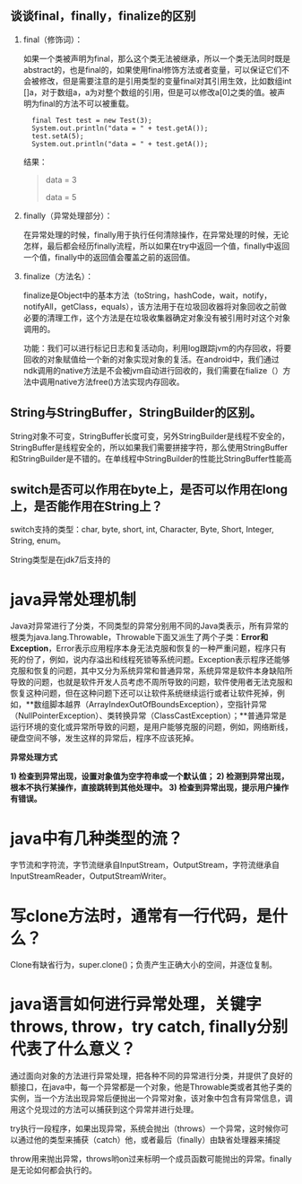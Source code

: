 ## 谈谈final，finally，finalize的区别

1. final（修饰词）：

   如果一个类被声明为final，那么这个类无法被继承，所以一个类无法同时既是abstract的，也是final的，如果使用final修饰方法或者变量，可以保证它们不会被修改，但是需要注意的是引用类型的变量final对其引用生效，比如数组int \[\]a，对于数组a，a为对整个数组的引用，但是可以修改a\[0\]之类的值。被声明为final的方法不可以被重载。

   ```
     final Test test = new Test(3); 
     System.out.println("data = " + test.getA());
     test.setA(5);
     System.out.println("data = " + test.getA());
   ```

   结果：

   > data = 3
   >
   > data = 5

2. finally（异常处理部分）：

   在异常处理的时候，finally用于执行任何清除操作，在异常处理的时候，无论怎样，最后都会经历finally流程，所以如果在try中返回一个值，finally中返回一个值，finally中的返回值会覆盖之前的返回值。

3. finalize（方法名）：

   finalize是Object中的基本方法（toString，hashCode，wait，notify，notifyAll，getClass，equals），该方法用于在垃圾回收器将对象回收之前做必要的清理工作，这个方法是在垃圾收集器确定对象没有被引用时对这个对象调用的。

   功能：我们可以进行标记日志和复活动向，利用log跟踪jvm的内存回收，将要回收的对象赋值给一个新的对象实现对象的复活。在android中，我们通过ndk调用的native方法是不会被jvm自动进行回收的，我们需要在fialize（）方法中调用native方法free\(\)方法实现内存回收。

## String与StringBuffer，StringBuilder的区别。

String对象不可变，StringBuffer长度可变，另外StringBuilder是线程不安全的，StringBuffer是线程安全的，所以如果我们需要拼接字符，那么使用StringBuffer和StringBuilder是不错的。在单线程中StringBuilder的性能比StringBuffer性能高

## switch是否可以作用在byte上，是否可以作用在long上，是否能作用在String上？

switch支持的类型：char, byte, short, int, Character, Byte, Short, Integer, String, enum。

String类型是在jdk7后支持的

# java异常处理机制

Java对异常进行了分类，不同类型的异常分别用不同的Java类表示，所有异常的根类为java.lang.Throwable，Throwable下面又派生了两个子类：**Error和Exception**，Error表示应用程序本身无法克服和恢复的一种严重问题，程序只有死的份了，例如，说内存溢出和线程死锁等系统问题。Exception表示程序还能够克服和恢复的问题，其中又分为系统异常和普通异常，系统异常是软件本身缺陷所导致的问题，也就是软件开发人员考虑不周所导致的问题，软件使用者无法克服和恢复这种问题，但在这种问题下还可以让软件系统继续运行或者让软件死掉，例如，**数组脚本越界（ArrayIndexOutOfBoundsException），空指针异常（NullPointerException）、类转换异常（ClassCastException）；**普通异常是运行环境的变化或异常所导致的问题，是用户能够克服的问题，例如，网络断线，硬盘空间不够，发生这样的异常后，程序不应该死掉。

**异常处理方式**

**1\) 检查到异常出现，设置对象值为空字符串或一个默认值； 2\) 检测到异常出现，根本不执行某操作，直接跳转到其他处理中。 3\) 检查到异常出现，提示用户操作有错误。**

# java中有几种类型的流？

字节流和字符流，字节流继承自InputStream，OutputStream，字符流继承自InputStreamReader，OutputStreamWriter。

# 写clone方法时，通常有一行代码，是什么？

Clone有缺省行为，super.clone\(\)；负责产生正确大小的空间，并逐位复制。

# java语言如何进行异常处理，关键字throws, throw，try catch, finally分别代表了什么意义？

通过面向对象的方法进行异常处理，把各种不同的异常进行分类，并提供了良好的额接口，在java中，每一个异常都是一个对象，他是Throwable类或者其他子类的实例，当一个方法出现异常后便抛出一个异常对象，该对象中包含有异常信息，调用这个兑现过的方法可以捕获到这个异常并进行处理。

try执行一段程序，如果出现异常，系统会抛出（throws）一个异常，这时候你可以通过他的类型来捕获（catch）他，或者最后（finally）由缺省处理器来捕捉

throw用来抛出异常，throws哟on过来标明一个成员函数可能抛出的异常。finally是无论如何都会执行的。

